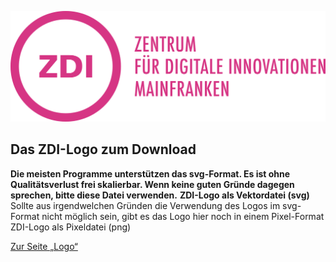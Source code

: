  ![ZDI-Logo](/images/ZDI-Logo.png)
## Das ZDI-Logo zum Download
**Die meisten Programme unterstützen das svg-Format. Es ist ohne Qualitätsverlust frei skalierbar. Wenn keine guten Gründe dagegen sprechen, bitte diese Datei verwenden.**
**ZDI-Logo als Vektordatei (svg)**
Sollte aus irgendwelchen Gründen die Verwendung des Logos im svg-Format nicht möglich sein, gibt es das Logo hier noch in einem Pixel-Format
ZDI-Logo als Pixeldatei (png)

[Zur Seite „Logo“](Logo.md)
